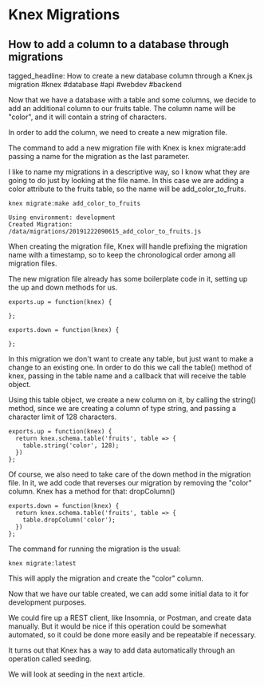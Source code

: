 # Knex Migrations
## How to add a column to a database through migrations

tagged_headline: How to create a new database column through a Knex.js migration #knex #database #api #webdev #backend


Now that we have a database with a table and some columns, we decide to add an additional column to our fruits table. The column name will be "color", and it will contain a string of characters.

In order to add the column, we need to create a new migration file.

The command to add a new migration file with Knex is knex migrate:add passing a name for the migration as the last parameter.

I like to name my migrations in a descriptive way, so I know what they are going to do just by looking at the file name. In this case we are adding a color attribute to the fruits table, so the name will be add_color_to_fruits.

```
knex migrate:make add_color_to_fruits

Using environment: development
Created Migration:
/data/migrations/20191222090615_add_color_to_fruits.js
```

When creating the migration file, Knex will handle prefixing the migration name with a timestamp, so to keep the chronological order among all migration files.

The new migration file already has some boilerplate code in it, setting up the up and down methods for us.

```
exports.up = function(knex) {

};

exports.down = function(knex) {
  
};
```

In this migration we don't want to create any table, but just want to make a change to an existing one. In order to do this we call the table() method of knex, passing in the table name and a callback that will receive the table object.

Using this table object, we create a new column on it, by calling the string() method, since we are creating a column of type string, and passing a character limit of 128 characters.

```
exports.up = function(knex) {
  return knex.schema.table('fruits', table => {
    table.string('color', 128);
  })
};
```

Of course, we also need to take care of the down method in the migration file.
In it, we add code that reverses our migration by removing the "color" column.  Knex has a method for that: dropColumn()

```
exports.down = function(knex) {
  return knex.schema.table('fruits', table => {
    table.dropColumn('color');
  })
};
```

The command for running the migration is the usual:

```
knex migrate:latest
```

This will apply the migration and create the "color" column.

Now that we have our table created, we can add some initial data to it for development purposes.

We could fire up a REST client, like Insomnia, or Postman, and create data manually.
But it would be nice if this operation could be somewhat automated, so it could be done more easily and be repeatable if necessary.

It turns out that Knex has a way to add data automatically through an operation called seeding.  

We will look at seeding in the next article.
